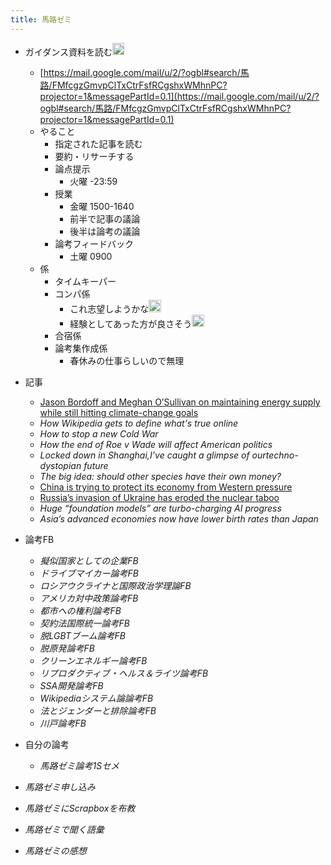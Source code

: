 ```yaml
---
title: 馬路ゼミ
---
```


* ガイダンス資料を読む<img src='https://scrapbox.io/api/pages/blu3mo-public/blu3mo/icon' alt='blu3mo.icon' height="19.5"/>
  
  * [https://mail.google.com/mail/u/2/?ogbl#search/馬路/FMfcgzGmvpClTxCtrFsfRCgshxWMhnPC?projector=1&messagePartId=0.1](https://mail.google.com/mail/u/2/?ogbl#search/馬路/FMfcgzGmvpClTxCtrFsfRCgshxWMhnPC?projector=1&messagePartId=0.1)
  * やること
    * 指定された記事を読む
    * 要約・リサーチする
    * 論点提示
      * 火曜 -23:59
    * 授業
      * 金曜 1500-1640
      * 前半で記事の議論
      * 後半は論考の議論
    * 論考フィードバック
      * 土曜 0900
  * 係
    * タイムキーパー
    * コンパ係
      * これ志望しようかな<img src='https://scrapbox.io/api/pages/blu3mo-public/blu3mo/icon' alt='blu3mo.icon' height="19.5"/>
      * 経験としてあった方が良さそう<img src='https://scrapbox.io/api/pages/blu3mo-public/blu3mo/icon' alt='blu3mo.icon' height="19.5"/>
    * 合宿係
    * 論考集作成係
      * 春休みの仕事らしいので無理
* 記事
  
  * [Jason Bordoff and Meghan O’Sullivan on maintaining energy supply while still hitting climate-change goals](Jason%20Bordoff%20and%20Meghan%20O%E2%80%99Sullivan%20on%20maintaining%20energy%20supply%20while%20still%20hitting%20climate-change%20goals.md)
  * *How Wikipedia gets to define what's true online*
  * *How to stop a new Cold War*
  * *How the end of Roe v Wade will affect American politics*
  * *Locked down in Shanghai,I’ve caught a glimpse of ourtechno-dystopian future*
  * *The big idea: should other species have their own money?*
  * [China is trying to protect its economy from Western pressure](China%20is%20trying%20to%20protect%20its%20economy%20from%20Western%20pressure.md)
  * [Russia’s invasion of Ukraine has eroded the nuclear taboo](Russia%E2%80%99s%20invasion%20of%20Ukraine%20has%20eroded%20the%20nuclear%20taboo.md)
  * *Huge “foundation models” are turbo-charging AI progress*
  * *Asia’s advanced economies now have lower birth rates than Japan*
* 論考FB
  
  * *擬似国家としての企業FB*
  * *ドライブマイカー論考FB*
  * *ロシアウクライナと国際政治学理論FB*
  * *アメリカ対中政策論考FB*
  * *都市への権利論考FB*
  * *契約法国際統一論考FB*
  * *脱LGBTブーム論考FB*
  * *脱原発論考FB*
  * *クリーンエネルギー論考FB*
  * *リプロダクティブ・ヘルス＆ライツ論考FB*
  * *SSA開発論考FB*
  * *Wikipediaシステム論論考FB*
  * *法とジェンダーと排除論考FB*
  * *川戸論考FB*
* 自分の論考
  
  * *馬路ゼミ論考1Sセメ*
* *馬路ゼミ申し込み*

* *馬路ゼミにScrapboxを布教*

* *馬路ゼミで聞く語彙*

* *馬路ゼミの感想*
